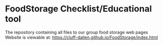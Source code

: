 # FoodStorage Checklist/Educational tool
The repository containing all files to our group food storage web pages
Website is viewable at: https://cluff-dallen.github.io/FoodStorage/index.html
